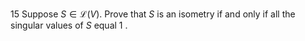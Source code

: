 15 Suppose $S \in \mathcal{L}(V)$. Prove that $S$ is an isometry if and only if all the singular values of $S$ equal 1 .
